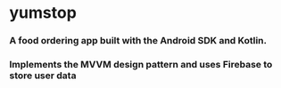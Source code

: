 # yumstop

### A food ordering app built with the Android SDK and Kotlin.
### Implements the MVVM design pattern and uses Firebase to store user data
